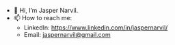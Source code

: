 - 👋 Hi, I’m Jasper Narvil.
- 📫 How to reach me: 
  - LinkedIn: https://www.linkedin.com/in/jaspernarvil/
  - Email: jaspernarvil@gmail.com
